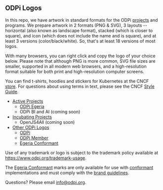## ODPi Logos

In this repo, we have artwork in standard formats for the ODPi [projects](https://www.cncf.io/projects/) and programs. We prepare artwork in 2 formats (PNG & SVG), 3 layouts -- horizontal (also known as landscape format), stacked (which is closer to square), and icon (which does not include the name and is square), and at least 3 versions (color/black/white). So, that's at least 18 versions of most logos.

With many browsers, you can right click and copy the logo of your choice below. Please note that although PNG is more common, SVG file sizes are smaller, supported in all modern web browsers, and a high-resolution format suitable for both print and high-resolution computer screens.

You can find t-shirts, hoodies and stickers for Kubernetes at the CNCF [store](https://store.cncf.io/collections/kubernetes). For questions about using terms in text, please see the CNCF [Style Guide](https://github.com/cncf/foundation/blob/master/style-guide.md).

* [Active Projects](examples/active.md)
  * [ODPi Egeria](examples/active.md#egeria-logos)
  * ODPi BI and AI (coming soon)
* [Incubating Projects](examples/incubating.md)
  * OpenJS4All (coming soon)
* [Other ODPi Logos](examples/other.md)
  * [ODPi](examples/other.md#odpi-logos)
  * [ODPi Member](examples/other.md#odpi-member-logos)
  * [Egeria Conformant](examples/other.md#egeria-conformant-logos)

Use of any trademark or logo is subject to the trademark policy available at https://www.odpi.org/trademark-usage.

The [Egeria Conformant](examples/other.md#egeria-conformant-logos) marks are only available for use with [conformant](https://www.odpi.org/projects/egeria/conformance) implementations and must comply with the [brand guidelines](https://odpi.org/egeria-brandguide).

Questions? Please email [info@odpi.org](mailto:info@odpi.org).
